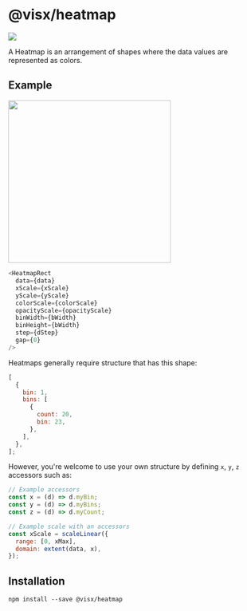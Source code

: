 # @visx/heatmap

<a title="@visx/heatmap npm downloads" href="https://www.npmjs.com/package/@visx/heatmap">
  <img src="https://img.shields.io/npm/dm/@visx/heatmap.svg?style=flat-square" />
</a>

A Heatmap is an arrangement of shapes where the data values are represented as colors.

## Example

<img style="display:block; width:34vw;" src="http://i.imgur.com/OzSD3X3.png">

```js
<HeatmapRect
  data={data}
  xScale={xScale}
  yScale={yScale}
  colorScale={colorScale}
  opacityScale={opacityScale}
  binWidth={bWidth}
  binHeight={bWidth}
  step={dStep}
  gap={0}
/>
```

Heatmaps generally require structure that has this shape:

```js
[
  {
    bin: 1,
    bins: [
      {
        count: 20,
        bin: 23,
      },
    ],
  },
];
```

However, you're welcome to use your own structure by defining `x`, `y`, `z` accessors such as:

```js
// Example accessors
const x = (d) => d.myBin;
const y = (d) => d.myBins;
const z = (d) => d.myCount;

// Example scale with an accessors
const xScale = scaleLinear({
  range: [0, xMax],
  domain: extent(data, x),
});
```

## Installation

```
npm install --save @visx/heatmap
```
